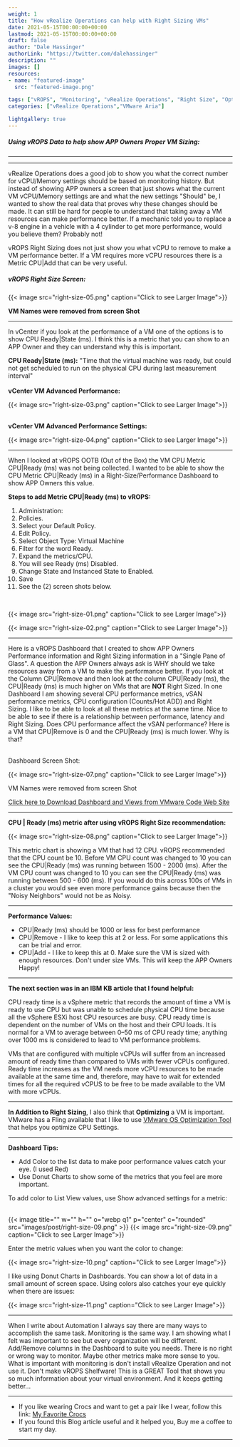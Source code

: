 ```yaml
---
weight: 1
title: "How vRealize Operations can help with Right Sizing VMs"
date: 2021-05-15T00:00:00+00:00
lastmod: 2021-05-15T00:00:00+00:00
draft: false
author: "Dale Hassinger"
authorLink: "https://twitter.com/dalehassinger"
description: ""
images: []
resources:
- name: "featured-image"
  src: "featured-image.png"

tags: ["vROPS", "Monitoring", "vRealize Operations", "Right Size", "Optimize", "Performance", "Dashboard", "Tip and Tricks", "VMware Aria"]
categories: ["vRealize Operations","VMware Aria"]

lightgallery: true
---
```


##### Using vROPS Data to help show APP Owners Proper VM Sizing:

---

<!--more-->

---

vRealize Operations does a good job to show you what the correct number for vCPU/Memory settings should be based on monitoring history. But instead of showing APP owners a screen that just shows what the current VM vCPU/Memory settings are and what the new settings "Should" be, I wanted to show the real data that proves why these changes should be made. It can still be hard for people to understand that taking away a VM resources can make performance better.  If a mechanic told you to replace a v-8 engine in a vehicle with a 4 cylinder to get more performance, would you believe them? Probably not!  

vROPS Right Sizing does not just show you what vCPU to remove to make a VM performance better.  If a VM requires more vCPU resources there is a Metric CPU|Add that can be very useful.  

##### vROPS Right Size Screen:

{{< image src="right-size-05.png" caption="Click to see Larger Image">}}  

<div><b>VM Names were removed from screen Shot</b></div>

---

In vCenter if you look at the performance of a VM one of the options is to show CPU Ready|State (ms). I think this is a metric that you can show to an APP Owner and they can understand why this is important.

<div><b>CPU Ready|State (ms):</b> "Time that the virtual machine was ready, but could not get scheduled to run on the physical CPU during last measurement interval"</b></div>
<div><br></div>
<div><b>vCenter VM Advanced Performance:</b></div>

{{< image src="right-size-03.png" caption="Click to see Larger Image">}}  

<div><br></div>
<div><b>vCenter VM Advanced Performance Settings:</b></div>

{{< image src="right-size-04.png" caption="Click to see Larger Image">}}  

---

When I looked at vROPS OOTB (Out of the Box) the VM CPU Metric CPU|Ready (ms) was not being collected. I wanted to be able to show the CPU Metric CPU|Ready (ms) in a Right-Size/Performance Dashboard to show APP Owners this value.  

<div><b>Steps to add Metric CPU|Ready (ms) to vROPS:</b></div>

1. Administration:  
1. Policies.
1. Select your Default Policy.
1. Edit Policy.
1. Select Object Type: Virtual Machine
1. Filter for the word Ready. 
1. Expand the metrics/CPU.
1. You will see Ready (ms) Disabled.
1. Change State and Instanced State to Enabled.
1. Save
1. See the (2) screen shots below.
 
<div><br></div>

{{< image src="right-size-01.png" caption="Click to see Larger Image">}}  

{{< image src="right-size-02.png" caption="Click to see Larger Image">}}  

---

<div>
Here is a vROPS Dashboard that I created to show APP Owners Performance information and Right Sizing information in a "Single Pane of Glass". A question the APP Owners always ask is WHY should we take resources away from a VM to make the performance better. If you look at the Column CPU|Remove and then look at the column CPU|Ready (ms), the CPU|Ready (ms) is much higher on VMs that are <b>NOT</b> Right Sized.  
In one Dashboard I am showing several CPU performance metrics, vSAN performance metrics, CPU configuration (Counts/Hot ADD) and Right Sizing. I like to be able to look at all these metrics at the same time. Nice to be able to see if there is a relationship between performance, latency and Right Sizing. Does CPU performance affect the vSAN performance? Here is a VM that CPU|Remove is 0 and the CPU|Ready (ms) is much lower. Why is that?</div>

<div><br></div>

Dashboard Screen Shot:

{{< image src="right-size-07.png" caption="Click to see Larger Image">}}  

VM Names were removed from screen Shot

<a href="https://code.vmware.com/samples/7624/vrops-dashboard-for-vm-right-sizing-and-performance-" target="_blank">Click here to Download Dashboard and Views from VMware Code Web Site</a>

---

<div><b>CPU | Ready (ms) metric after using vROPS Right Size recommendation:</b></div>

{{< image src="right-size-08.png" caption="Click to see Larger Image">}}  

This metric chart is showing a VM that had 12 CPU.  vROPS recommended that the CPU count be 10.  Before VM CPU count was changed to 10 you can see the CPU|Ready (ms) was running between 1500 - 2000 (ms).  After the VM CPU count was changed to 10 you can see the CPU|Ready (ms) was running between 500 - 600 (ms). If you would do this across 100s of VMs in a cluster you would see even more performance gains because then the "Noisy Neighbors" would not be as Noisy.

---

<div><b>Performance Values:</b></div>

* CPU|Ready (ms) should be 1000 or less for best performance
* CPU|Remove - I like to keep this at 2 or less.  For some applications this can be trial and error.
* CPU|Add - I like to keep this at 0. Make sure the VM is sized with enough resources. Don't under size VMs. This will keep the APP Owners Happy!

---

<div><b>The next section was in an IBM KB article that I found helpful:</b></div>

CPU ready time is a vSphere metric that records the amount of time a VM is ready to use CPU but was unable to schedule physical CPU time because all the vSphere ESXi host CPU resources are busy. CPU ready time is dependent on the number of VMs on the host and their CPU loads. It is normal for a VM to average between 0–50 ms of CPU ready time; anything over 1000 ms is considered to lead to VM performance problems.  

VMs that are configured with multiple vCPUs will suffer from an increased amount of ready time than compared to VMs with fewer vCPUs configured. Ready time increases as the VM needs more vCPU resources to be made available at the same time and, therefore, may have to wait for extended times for all the required vCPUS to be free to be made available to the VM with more vCPUs.  

---

<div><b>In Addition to Right Sizing</b>, I also think that <b>Optimizing</b> a VM is important. VMware has a Fling available that I like to use <a href="https://flings.vmware.com/vmware-os-optimization-tool?src=vmw_so_vex_pmasz_426" target="_blank">VMware OS Optimization Tool</a>
that helps you optimize CPU Settings.</div>

---

<div><b>Dashboard Tips:</b></div>

* Add Color to the list data to make poor performance values catch your eye. (I used Red)
* Use Donut Charts to show some of the metrics that you feel are more important.

To add color to List View values, use Show advanced settings for a metric:
<div><br></div>
{{< image title="" w="" h="" o="webp q1" p="center" c="rounded" src="images/post/right-size-09.png" >}}
{{< image src="right-size-09.png" caption="Click to see Larger Image">}}  

Enter the metric values when you want the color to change:

{{< image src="right-size-10.png" caption="Click to see Larger Image">}}  

I like using Donut Charts in Dashboards. You can show a lot of data in a small amount of screen space. Using colors also catches your eye quickly when there are issues:

{{< image src="right-size-11.png" caption="Click to see Larger Image">}}  

---

When I write about Automation I always say there are many ways to accomplish the same task.  Monitoring is the same way.  I am showing what I felt was important to see but every organization will be different.  Add/Remove columns in the Dashboard to suite you needs. There is no right or wrong way to monitor. Maybe other metrics make more sense to you. What is important with monitoring is don't install vRealize Operation and not use it. Don't make vROPS Shelfware! This is a GREAT Tool that shows you so much information about your virtual environment. And it keeps getting better...

---

* If you like wearing Crocs and want to get a pair like I wear, follow this link:
<a target="_blank" href="https://www.amazon.com/dp/B001V7Z27W?psc=1&amp;ref=ppx_yo2ov_dt_b_product_details&_encoding=UTF8&tag=vcrocs-20&linkCode=ur2&linkId=fa4c787c9ab59a9b8a54b48c402b8517&camp=1789&creative=9325">My Favorite Crocs</a>  
* If you found this Blog article useful and it helped you, Buy me a coffee to start my day.  

<center>
<script type="text/javascript" src="https://cdnjs.buymeacoffee.com/1.0.0/button.prod.min.js" data-name="bmc-button" data-slug="dalehassinger" data-color="#FFDD00" data-emoji=""  data-font="Cookie" data-text="Buy me a coffee" data-outline-color="#000000" data-font-color="#000000" data-coffee-color="#ffffff" ></script>
</center>

---